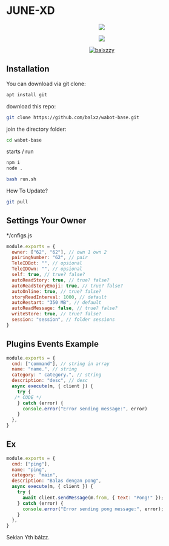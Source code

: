 # JUNE-XD

<p align="center">
<img src="https://files.catbox.moe/mbeerk.jpg">
</p>
<p align="center">
<img src="https://komarev.com/ghpvc/?username=balxz&label=Profile%20views&color=0e75b6&style=flat">
</p>
<p align="center">
<a href="#"><img title="balxzzy" src="https://img.shields.io/badge/Shiina-Ai-green?colorA=%23ff0000&colorB=C13584&style=for-the-badge"></a>
</p>


## Installation

You can download via git clone:
```bash
apt install git
```
download this repo:

```bash
git clone https://github.com/balxz/wabot-base.git
```
join the directory folder:

```bash
cd wabot-base
```
starts / run

```bash
npm i
node .
```
```bash
bash run.sh
```

How To Update?
```bash
git pull
```

## Settings Your Owner
*/cnfigs.js
```Javascript
module.exports = {
  owner: ["62", "62"], // own 1 own 2
  pairingNumber: "62", // pair
  TeleIDBot: "", // opsional 
  TeleIDOwn: "", // opsional 
  self: true, // true? false?
  autoReadStory: true, // true? false?
  autoReadStoryEmoji: true, // true? false?
  autoOnline: true, // true? false?
  storyReadInterval: 1000, // default 
  autoRestart: "350 MB", // default 
  autoReadMessage: false, // true? false?
  writeStore: true, // true? false?
  session: "session", // folder sessions
}
```

## Plugins Events Example

```Javascript
module.exports = {
  cmd: ["command"], // string in array
  name: "name.", // string
  category: " category.", // string
  description: "desc", // desc
  async execute(m, { client }) {
    try {
   /* CODE */
    } catch (error) {
      console.error("Error sending message:", error)
    }
  },
}
```
## Ex
```javascript
module.exports = {
  cmd: ["ping"],
  name: "ping",
  category: "main",
  description: "Balas dengan pong",
  async execute(m, { client }) {
    try {
      await client.sendMessage(m.from, { text: "Pong!" });
    } catch (error) {
      console.error("Error sending pong message:", error);
    }
  },
}
```

Sekian Yth bálzz.
